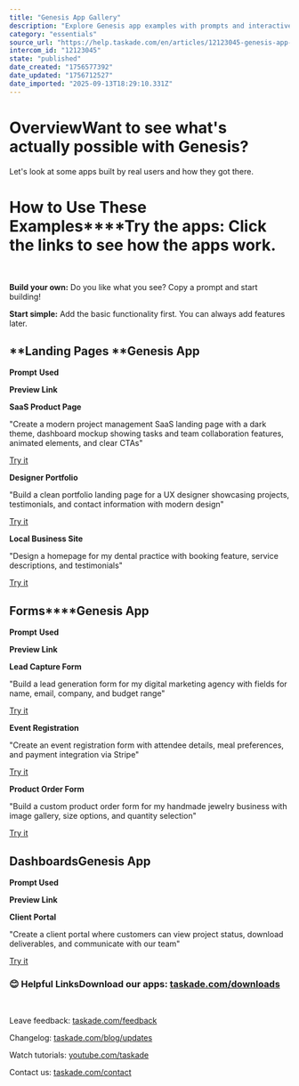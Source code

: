 ```yaml
---
title: "Genesis App Gallery"
description: "Explore Genesis app examples with prompts and interactive demos."
category: "essentials"
source_url: "https://help.taskade.com/en/articles/12123045-genesis-app-gallery"
intercom_id: "12123045"
state: "published"
date_created: "1756577392"
date_updated: "1756712527"
date_imported: "2025-09-13T18:29:10.331Z"
---
```


# **Overview**Want to see what's actually possible with Genesis?

Let's look at some apps built by real users and how they got there.

# **How to Use These Examples****Try the apps**: Click the links to see how the apps work.
​

**Build your own:** Do you like what you see? Copy a prompt and start building!
​

**Start simple:** Add the basic functionality first. You can always add features later.

## **Landing Pages ****Genesis App**

**Prompt** **Used**

**Preview Link**

**SaaS Product Page**

"Create a modern project management SaaS landing page with a dark theme, dashboard mockup showing tasks and team collaboration features, animated elements, and clear CTAs"

[Try it](https://landing-page-mirage-jdglsxqn.taskade.app)

**Designer Portfolio**

"Build a clean portfolio landing page for a UX designer showcasing projects, testimonials, and contact information with modern design"

[Try it](https://portfolio-palette-2fl0un79.taskade.app)

**Local Business Site**

"Design a homepage for my dental practice with booking feature, service descriptions, and testimonials"

[Try it](https://dental-home-s4xmcak6.taskade.app)

## **Forms****Genesis App**

**Prompt** **Used**

**Preview Link**

**Lead Capture Form**

"Build a lead generation form for my digital marketing agency with fields for name, email, company, and budget range"

[Try it](https://lead-capture-form-pmtoelno.taskade.app)

**Event Registration**

"Create an event registration form with attendee details, meal preferences, and payment integration via Stripe"

[Try it](https://event-registration-68n46o73.taskade.app)

**Product Order Form**

"Build a custom product order form for my handmade jewelry business with image gallery, size options, and quantity selection"

[Try it](https://product-order-form-xpi6oe6j.taskade.app)

## **Dashboards**Genesis App

**Prompt Used**

**Preview Link**

**Client Portal**

"Create a client portal where customers can view project status, download deliverables, and communicate with our team"

[Try it](https://client-portal-cgulqdhw.taskade.app)

### **😊 Helpful Links**Download our apps: [taskade.com/downloads](https://taskade.com/downloads)
​

Leave feedback: [taskade.com/feedback](https://taskade.com/feedback)
​

Changelog: [taskade.com/blog/updates](https://taskade.com/blog/updates)
​

Watch tutorials: [youtube.com/taskade](https://youtube.com/taskade)
​

Contact us: [taskade.com/contact](https://taskade.com/contact)